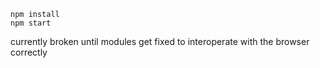 ```
npm install
npm start
```

currently broken until modules get fixed to interoperate with the browser correctly